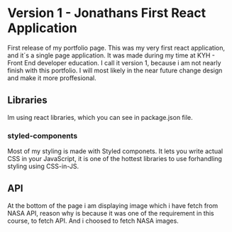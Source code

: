 
# Version 1 - Jonathans First React Application

First release of my portfolio page. This was my very first react application, and it´s a single page application. It was made during my time at KYH - Front End developer education. I call it version 1, because i am not nearly finish with this portfolio. 
I will most likely in the near future change design and make it more proffesional.

## Libraries
Im using react libraries, which you can see in package.json file.

### styled-components
Most of my styling is made with Styled componets. It lets you write actual CSS in your JavaScript, it is one of the hottest libraries to use forhandling styling using CSS-in-JS. 

## API

At the bottom of the page i am displaying image which i have fetch from NASA API, reason why is because it was one of the requirement in this course, to fetch API. And i choosed to fetch NASA images. 


